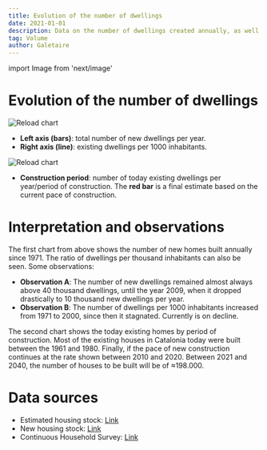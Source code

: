 ```yaml
---
title: Evolution of the number of dwellings
date: 2021-01-01
description: Data on the number of dwellings created annually, as well as the ratio of dwellings per 1,000 inhabitants.
tag: Volume
author: Galetaire
---
```


import Image from 'next/image'

# Evolution of the number of dwellings

![Reload chart](/images/nombrehabitatges.png)

- **Left axis (bars)**: total number of new dwellings per year.
- **Right axis (line)**: existing dwellings per 1000 inhabitants.

![Reload chart](/images/anyhabitatges.png)

- **Construction period**: number of today existing dwellings per year/period of construction. The **red bar** is a final estimate based on the current pace of construction.

# Interpretation and observations

The first chart from above shows the number of new homes built annually since 1971. The ratio of dwellings per thousand inhabitants can also be seen. Some observations:

- **Observation A**: The number of new dwellings remained almost always above 40 thousand dwellings, until the year 2009, when it dropped drastically to 10 thousand new dwellings per year.
- **Observation B**: The number of dwellings per 1000 inhabitants increased from 1971 to 2000, since then it stagnated. Currently is on decline.

The second chart shows the today existing homes by period of construction. Most of the existing houses in Catalonia today were built between the 1961 and 1980. Finally, if the pace of new construction continues at the rate shown between 2010 and 2020. Between 2021 and 2040, the number of houses to be built will be of ≈198.000.

# Data sources

- Estimated housing stock: [Link](https://apps.fomento.gob.es/BoletinOnline2/?nivel=2&orden=33000000)
- New housing stock: [Link](https://www.mitma.gob.es/informacion-para-el-ciudadano/informacion-estadistica/vivienda-y-actuaciones-urbanas/estadisticas/stock-de-vivienda-nueva/estadisticas-sobre-stock-de-vivienda-nueva)
- Continuous Household Survey: [Link](https://www.ine.es/dyngs/INEbase/en/operacion.htm?c=Estadistica_C&cid=1254736176952&menu=resultados&idp=1254735572981)
